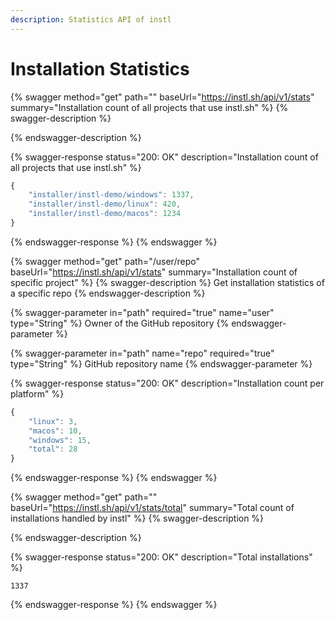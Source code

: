 ```yaml
---
description: Statistics API of instl
---
```


# Installation Statistics



{% swagger method="get" path="" baseUrl="https://instl.sh/api/v1/stats" summary="Installation count of all projects that use instl.sh" %}
{% swagger-description %}

{% endswagger-description %}

{% swagger-response status="200: OK" description="Installation count of all projects that use instl.sh" %}
```javascript
{
    "installer/instl-demo/windows": 1337,
    "installer/instl-demo/linux": 420, 
    "installer/instl-demo/macos": 1234
}
```
{% endswagger-response %}
{% endswagger %}

{% swagger method="get" path="/user/repo" baseUrl="https://instl.sh/api/v1/stats" summary="Installation count of specific project" %}
{% swagger-description %}
Get installation statistics of a specific repo
{% endswagger-description %}

{% swagger-parameter in="path" required="true" name="user" type="String" %}
Owner of the GitHub repository
{% endswagger-parameter %}

{% swagger-parameter in="path" name="repo" required="true" type="String" %}
GitHub repository name
{% endswagger-parameter %}

{% swagger-response status="200: OK" description="Installation count per platform" %}
```javascript
{
    "linux": 3,
    "macos": 10,
    "windows": 15,
    "total": 28
}
```
{% endswagger-response %}
{% endswagger %}

{% swagger method="get" path="" baseUrl="https://instl.sh/api/v1/stats/total" summary="Total count of installations handled by instl" %}
{% swagger-description %}

{% endswagger-description %}

{% swagger-response status="200: OK" description="Total installations" %}
```
1337
```
{% endswagger-response %}
{% endswagger %}
